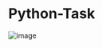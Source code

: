 # Python-Task
![image](https://github.com/mohamedali-sc/Python-Task/assets/96593530/c0184a40-2458-4be0-8ead-9a09437d6e8e)
